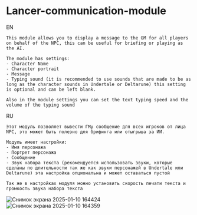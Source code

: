 # Lancer-communication-module
EN
```
This module allows you to display a message to the GM for all players on behalf of the NPC, this can be useful for briefing or playing as the AI.

The module has settings:
- Character Name
- Character portrait
- Message
- Typing sound (it is recommended to use sounds that are made to be as long as the character sounds in Undertale or Deltarune) this setting is optional and can be left blank.

Also in the module settings you can set the text typing speed and the volume of the typing sound
```

RU
```
Этот модуль позволяет вывести ГМу сообщение для всех игроков от лица NPC, это может быть полезно для брифинга или отыгрыша за ИИ.

Модуль имеет настройки:
- Имя персонажа
- Портрет персонажа
- Сообщение
- Звук набора текста (рекомендуется использовать звуки, которые сделаны по длительности так же как звуки персонажей в Undertale или Deltarune) эта настройка опциональна и может оставаться пустой

Так же в настройках модуля можно установить скорость печати текста и громкость звука набора текста
```
![Снимок экрана 2025-01-10 164424](https://github.com/user-attachments/assets/34300a08-f53c-4e30-90d8-c191b12cfa3c)
![Снимок экрана 2025-01-10 164359](https://github.com/user-attachments/assets/baf3c9a1-7af4-435e-8e71-b60d05b9a646)
